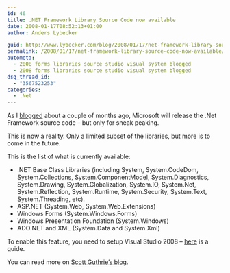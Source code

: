 ```yaml
---
id: 46
title: .NET Framework Library Source Code now available
date: 2008-01-17T08:52:13+01:00
author: Anders Lybecker

guid: http://www.lybecker.com/blog/2008/01/17/net-framework-library-source-code-now-available/
permalink: /2008/01/17/net-framework-library-source-code-now-available/
autometa:
  - 2008 forms libraries source studio visual system blogged
  - 2008 forms libraries source studio visual system blogged
dsq_thread_id:
  - "3567523253"
categories:
  - .Net
---
```

As I [blogged](http://www.lybecker.com/blog/2007/10/04/microsoft-releasing-the-net-framework-source-code/ "Anders Lybecker's blog") about a couple of months ago, Microsoft will release the .Net Framework source code – but only for sneak peaking.

This is now a reality. Only a limited subset of the libraries, but more is to come in the future.

This is the list of what is currently available:

  * .NET Base Class Libraries (including System, System.CodeDom, System.Collections, System.ComponentModel, System.Diagnostics, System.Drawing, System.Globalization, System.IO, System.Net, System.Reflection, System.Runtime, System.Security, System.Text, System.Threading, etc).
  * ASP.NET (System.Web, System.Web.Extensions)
  * Windows Forms (System.Windows.Forms)
  * Windows Presentation Foundation (System.Windows)
  * ADO.NET and XML (System.Data and System.Xml)

To enable this feature, you need to setup Visual Studio 2008 – [here](http://blogs.msdn.com/sburke/archive/2008/01/16/configuring-visual-studio-to-debug-net-framework-source-code.aspx "Configuring Visual Studio to Debug .NET Framework Source Code") is a guide.

You can read more on [Scott Guthrie’s blog](http://weblogs.asp.net/scottgu/archive/2008/01/16/net-framework-library-source-code-now-available.aspx " .NET Framework Library Source Code now available").